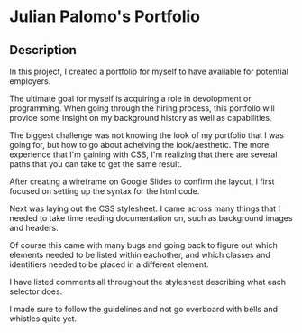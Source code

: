# Julian Palomo's Portfolio

## Description

In this project, I created a portfolio for myself to have available for potential employers.

The ultimate goal for myself is acquiring a role in devolopment or programming. When going through the hiring process, this portfolio will provide some insight on my background history as well as capabilities.  

The biggest challenge was not knowing the look of my portfolio that I was going for, but how to go about acheiving the look/aesthetic. The more experience that I'm gaining with CSS, I'm realizing that there are several paths that you can take to get the same result. 

After creating a wireframe on Google Slides to confirm the layout, I first focused on setting up the syntax for the html code.

Next was laying out the CSS stylesheet. I came across many things that I needed to take time reading documentation on, such as 
background images and headers. 

Of course this came with many bugs and going back to figure out which elements needed to be listed within eachother, and which 
classes and identifiers needed to be placed in a different element.

I have listed comments all throughout the stylesheet describing what each selector does.

I made sure to follow the guidelines and not go overboard with bells and whistles quite yet. 
